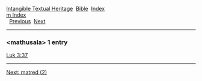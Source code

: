 [Intangible Textual Heritage](../../index)  [Bible](../index) 
[Index](index)   
[m Index](_m_)  
  [Previous](c07195)  [Next](c07197) 

------------------------------------------------------------------------

### &lt;mathusala&gt; 1 entry

[Luk 3:37](../kjv/luk003.htm#037)  

------------------------------------------------------------------------

[Next: matred (2)](c07197)
